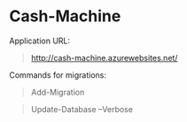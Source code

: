 # Cash-Machine

Application URL:
> http://cash-machine.azurewebsites.net/

Commands for migrations:

> Add-Migration <Name>

> Update-Database –Verbose
